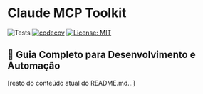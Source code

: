 # Claude MCP Toolkit

![Tests](https://github.com/Lucasdoreac/claude-mcp-toolkit/workflows/Tests/badge.svg)
[![codecov](https://codecov.io/gh/Lucasdoreac/claude-mcp-toolkit/branch/main/graph/badge.svg)](https://codecov.io/gh/Lucasdoreac/claude-mcp-toolkit)
[![License: MIT](https://img.shields.io/badge/License-MIT-yellow.svg)](https://opensource.org/licenses/MIT)

## 🚀 Guia Completo para Desenvolvimento e Automação

[resto do conteúdo atual do README.md...]